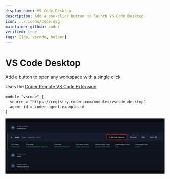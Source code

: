 ```yaml
---
display_name: VS Code Desktop
description: Add a one-click button to launch VS Code Desktop
icon: ../.icons/code.svg
maintainer_github: coder
verified: true
tags: [ide, vscode, helper]
---
```


# VS Code Desktop

Add a button to open any workspace with a single click.

Uses the [Coder Remote VS Code Extension](https://github.com/coder/vscode-coder).

```hcl
module "vscode" {
  source = "https://registry.coder.com/modules/vscode-desktop"
  agent_id = coder_agent.example.id
}
```

![VSCode Desktop Button](../.images/vscode-desktop.png)
